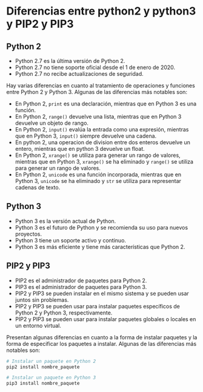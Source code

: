 # Diferencias entre python2 y python3 y PIP2 y PIP3

## Python 2

- Python 2.7 es la última versión de Python 2.
- Python 2.7 no tiene soporte oficial desde el 1 de enero de 2020.
- Python 2.7 no recibe actualizaciones de seguridad.

Hay varias diferencias en cuanto al tratamiento de operaciones y funciones entre Python 2 y Python 3. Algunas de las diferencias más notables son:

- En Python 2, `print` es una declaración, mientras que en Python 3 es una función.
- En Python 2, `range()` devuelve una lista, mientras que en Python 3 devuelve un objeto de rango.
- En Python 2, `input()` evalúa la entrada como una expresión, mientras que en Python 3, `input()` siempre devuelve una cadena.
- En python 2, una operacion de division entre dos enteros devuelve un entero, mientras que en python 3 devuelve un float.
- En Python 2, `xrange()` se utiliza para generar un rango de valores, mientras que en Python 3, `xrange()` se ha eliminado y `range()` se utiliza para generar un rango de valores.
- En Python 2, `unicode` es una función incorporada, mientras que en Python 3, `unicode` se ha eliminado y `str` se utiliza para representar cadenas de texto.

## Python 3

- Python 3 es la versión actual de Python.
- Python 3 es el futuro de Python y se recomienda su uso para nuevos proyectos.
- Python 3 tiene un soporte activo y continuo.
- Python 3 es más eficiente y tiene más características que Python 2.

## PIP2 y PIP3

- PIP2 es el administrador de paquetes para Python 2.
- PIP3 es el administrador de paquetes para Python 3.
- PIP2 y PIP3 se pueden instalar en el mismo sistema y se pueden usar juntos sin problemas.
- PIP2 y PIP3 se pueden usar para instalar paquetes específicos de Python 2 y Python 3, respectivamente.
- PIP2 y PIP3 se pueden usar para instalar paquetes globales o locales en un entorno virtual.

Presentan algunas diferencias en cuanto a la forma de instalar paquetes y la forma de especificar los paquetes a instalar. Algunas de las diferencias más notables son:

```bash
# Instalar un paquete en Python 2
pip2 install nombre_paquete

# Instalar un paquete en Python 3
pip3 install nombre_paquete
```
